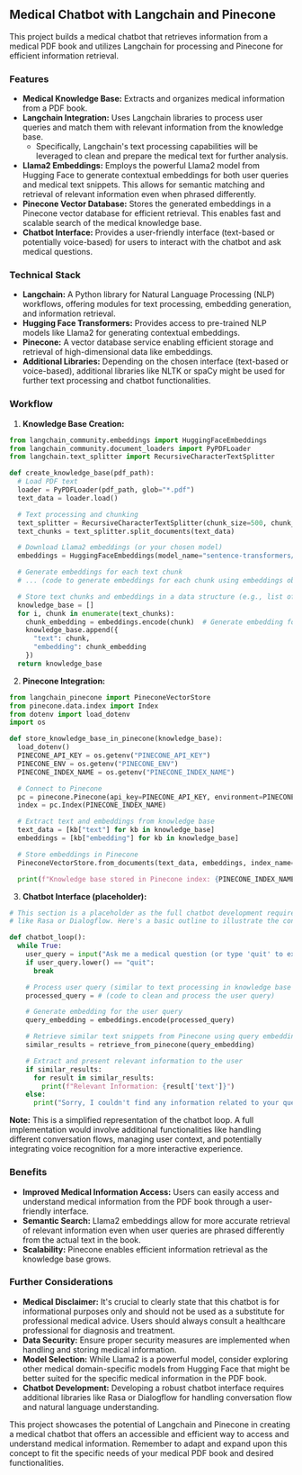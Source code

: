 ## Medical Chatbot with Langchain and Pinecone

This project builds a medical chatbot that retrieves information from a medical PDF book and utilizes Langchain for processing and Pinecone for efficient information retrieval.

###  Features

* **Medical Knowledge Base:** Extracts and organizes medical information from a PDF book.
* **Langchain Integration:** Uses Langchain libraries to process user queries and match them with relevant information from the knowledge base. 
    * Specifically, Langchain's text processing capabilities will be leveraged to clean and prepare the medical text for further analysis.
* **Llama2 Embeddings:** Employs the powerful Llama2 model from Hugging Face to generate contextual embeddings for both user queries and medical text snippets. This allows for semantic matching and retrieval of relevant information even when phrased differently.
* **Pinecone Vector Database:** Stores the generated embeddings in a Pinecone vector database for efficient retrieval. This enables fast and scalable search of the medical knowledge base.
* **Chatbot Interface:** Provides a user-friendly interface (text-based or potentially voice-based) for users to interact with the chatbot and ask medical questions.

###  Technical Stack

* **Langchain:** A Python library for Natural Language Processing (NLP) workflows, offering modules for text processing, embedding generation, and information retrieval.
* **Hugging Face Transformers:** Provides access to pre-trained NLP models like Llama2 for generating contextual embeddings.
* **Pinecone:** A vector database service enabling efficient storage and retrieval of high-dimensional data like embeddings.
* **Additional Libraries:** Depending on the chosen interface (text-based or voice-based), additional libraries like NLTK or spaCy might be used for further text processing and chatbot functionalities.

###  Workflow

1. **Knowledge Base Creation:**

```python
from langchain_community.embeddings import HuggingFaceEmbeddings
from langchain_community.document_loaders import PyPDFLoader
from langchain.text_splitter import RecursiveCharacterTextSplitter

def create_knowledge_base(pdf_path):
  # Load PDF text
  loader = PyPDFLoader(pdf_path, glob="*.pdf")
  text_data = loader.load()

  # Text processing and chunking
  text_splitter = RecursiveCharacterTextSplitter(chunk_size=500, chunk_overlap=20)
  text_chunks = text_splitter.split_documents(text_data)

  # Download Llama2 embeddings (or your chosen model)
  embeddings = HuggingFaceEmbeddings(model_name="sentence-transformers/all-MiniLM-L6-v2")

  # Generate embeddings for each text chunk
  # ... (code to generate embeddings for each chunk using embeddings object)

  # Store text chunks and embeddings in a data structure (e.g., list of dictionaries)
  knowledge_base = []
  for i, chunk in enumerate(text_chunks):
    chunk_embedding = embeddings.encode(chunk)  # Generate embedding for the chunk
    knowledge_base.append({
      "text": chunk,
      "embedding": chunk_embedding
    })
  return knowledge_base
```

2. **Pinecone Integration:**

```python
from langchain_pinecone import PineconeVectorStore
from pinecone.data.index import Index
from dotenv import load_dotenv
import os

def store_knowledge_base_in_pinecone(knowledge_base):
  load_dotenv()
  PINECONE_API_KEY = os.getenv("PINECONE_API_KEY")
  PINECONE_ENV = os.getenv("PINECONE_ENV")
  PINECONE_INDEX_NAME = os.getenv("PINECONE_INDEX_NAME")

  # Connect to Pinecone
  pc = pinecone.Pinecone(api_key=PINECONE_API_KEY, environment=PINECONE_ENV)
  index = pc.Index(PINECONE_INDEX_NAME)

  # Extract text and embeddings from knowledge base
  text_data = [kb["text"] for kb in knowledge_base]
  embeddings = [kb["embedding"] for kb in knowledge_base]

  # Store embeddings in Pinecone
  PineconeVectorStore.from_documents(text_data, embeddings, index_name=PINECONE_INDEX_NAME)

  print(f"Knowledge base stored in Pinecone index: {PINECONE_INDEX_NAME}")
```

3. **Chatbot Interface (placeholder):**

```python
# This section is a placeholder as the full chatbot development requires additional libraries
# like Rasa or Dialogflow. Here's a basic outline to illustrate the concept.

def chatbot_loop():
  while True:
    user_query = input("Ask me a medical question (or type 'quit' to exit): ")
    if user_query.lower() == "quit":
      break

    # Process user query (similar to text processing in knowledge base creation)
    processed_query = # (code to clean and process the user query)

    # Generate embedding for the user query
    query_embedding = embeddings.encode(processed_query)

    # Retrieve similar text snippets from Pinecone using query embedding
    similar_results = retrieve_from_pinecone(query_embedding)

    # Extract and present relevant information to the user
    if similar_results:
      for result in similar_results:
        print(f"Relevant Information: {result['text']}")
    else:
      print("Sorry, I couldn't find any information related to your question.")
```

**Note:** This is a simplified representation of the chatbot loop. A full implementation would involve additional functionalities like handling different conversation flows, managing user context, and potentially integrating voice recognition for a more interactive experience.

###  Benefits

* **Improved Medical Information Access:** Users can easily access and understand medical information from the PDF book through a user-friendly interface.
* **Semantic Search:** Llama2 embeddings allow for more accurate retrieval of relevant information even when user queries are phrased differently from the actual text in the book.
* **Scalability:** Pinecone enables efficient information retrieval as the knowledge base grows.

###  Further Considerations

* **Medical Disclaimer:**  It's crucial to clearly state that this chatbot is for informational purposes only and should not be used as a substitute for professional medical advice. Users should always consult a healthcare professional for diagnosis and treatment. 
* **Data Security:**  Ensure proper security measures are implemented when handling and storing medical information.
* **Model Selection:** While Llama2 is a powerful model, consider exploring other medical domain-specific models from Hugging Face that might be better suited for the specific medical information in the PDF book.
* **Chatbot Development:**  Developing a robust chatbot interface requires additional libraries like Rasa or Dialogflow for handling conversation flow and natural language understanding.

This project showcases the potential of Langchain and Pinecone in creating a medical chatbot that offers an accessible and efficient way to access and understand medical information. Remember to adapt and expand upon this concept to fit the specific needs of your medical PDF book and desired functionalities.
